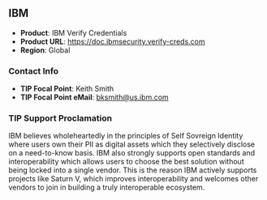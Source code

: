 ## IBM

* __Product__: IBM Verify Credentials
* __Product URL__: https://doc.ibmsecurity.verify-creds.com
* __Region__: Global

### Contact Info
* __TIP Focal Point__: Keith Smith
* __TIP Focal Point eMail__: bksmith@us.ibm.com

### TIP Support Proclamation

IBM believes wholeheartedly in the principles of Self Sovreign Identity where users own their PII as digital assets which 
they selectively disclose on a need-to-know basis.
IBM also strongly supports open standards and interoperability which allows users to choose the best solution
without being locked into a single vendor.
This is the reason IBM actively supports projects like Saturn V, which improves interoperability and welcomes other vendors to join in building a truly interoperable ecosystem.
